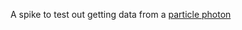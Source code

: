 A spike to test out getting data from a [particle photon](https://www.particle.io/products/hardware/photon-wifi/)
